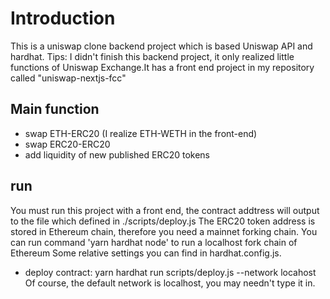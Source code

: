 # Introduction

This is a uniswap clone backend project which is based Uniswap API and hardhat.
Tips: I didn't finish this backend project, it only realized little functions of Uniswap Exchange.It has a front end project in my repository called "uniswap-nextjs-fcc"

## Main function

-   swap ETH-ERC20 (I realize ETH-WETH in the front-end)
-   swap ERC20-ERC20
-   add liquidity of new published ERC20 tokens

## run

You must run this project with a front end, the contract addtress will output to the file which defined in ./scripts/deploy.js
The ERC20 token address is stored in Ethereum chain, therefore you need a mainnet forking chain.
You can run command 'yarn hardhat node' to run a localhost fork chain of Ethereum
Some relative settings you can find in hardhat.config.js.

-   deploy contract: yarn hardhat run scripts/deploy.js --network locahost
    Of course, the default network is localhost, you may needn't type it in.
